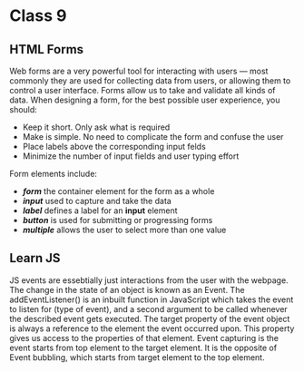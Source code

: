 # Class 9

## HTML Forms

Web forms are a very powerful tool for interacting with users — most commonly they are used for collecting data from users,
or allowing them to control a user interface.
Forms allow us to take and validate all kinds of data.
When designing a form, for the best possible user experience, you should:
- Keep it short. Only ask what is required
- Make is simple. No need to complicate the form and confuse the user
- Place labels above the corresponding input felds
- Minimize the number of input fields and user typing effort

Form elements include:
- ***form*** the container element for the form as a whole
- ***input*** used to capture and take the data
- ***label*** defines a label for an **input** element
- ***button*** is used for submitting or progressing forms
- ***multiple*** allows the user to select more than one value

## Learn JS

JS events are essebtially just interactions from the user with the webpage. The change in the state of an object is known as an Event.
The addEventListener() is an inbuilt function in JavaScript which takes the event to listen for (type of event), and a second argument to be called whenever the described event gets executed.
The target property of the event object is always a reference to the element the event occurred upon.
This property gives us access to the properties of that element.
Event capturing is the event starts from top element to the target element. It is the opposite of Event bubbling, which starts from target element to the top element.
